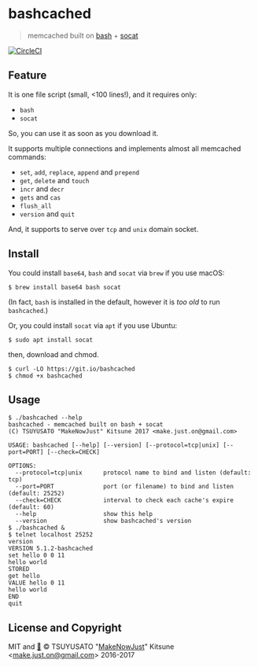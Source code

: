 # bashcached

> memcached built on [bash] + [socat]

[bash]: https://www.gnu.org/software/bash/
[socat]: http://www.dest-unreach.org/socat/

[![CircleCI](https://circleci.com/gh/MakeNowJust/bashcached.svg?style=svg)](https://circleci.com/gh/MakeNowJust/bashcached)

## Feature

It is one file script (small, <100 lines!), and it requires only:

  - `bash`
  - `socat`

So, you can use it as soon as you download it.

It supports multiple connections and implements almost all memcached commands:

  - `set`, `add`, `replace`, `append` and `prepend`
  - `get`, `delete` and `touch`
  - `incr` and `decr`
  - `gets` and `cas`
  - `flush_all`
  - `version` and `quit`

And, it supports to serve over `tcp` and `unix` domain socket.

## Install

You could install `base64`, `bash` and `socat` via `brew` if you use macOS:

```console
$ brew install base64 bash socat
```

(In fact, `bash` is installed in the default, however it is *too old* to run `bashcached`.)

Or, you could install `socat` via `apt` if you use Ubuntu:

```console
$ sudo apt install socat
```

then, download and chmod.

```console
$ curl -LO https://git.io/bashcached
$ chmod +x bashcached
```

## Usage

```console
$ ./bashcached --help
bashcached - memcached built on bash + socat
(C) TSUYUSATO "MakeNowJust" Kitsune 2017 <make.just.on@gmail.com>

USAGE: bashcached [--help] [--version] [--protocol=tcp|unix] [--port=PORT] [--check=CHECK]

OPTIONS:
  --protocol=tcp|unix      protocol name to bind and listen (default: tcp)
  --port=PORT              port (or filename) to bind and listen (default: 25252)
  --check=CHECK            interval to check each cache's expire (default: 60)
  --help                   show this help
  --version                show bashcached's version
$ ./bashcached &
$ telnet localhost 25252
version
VERSION 5.1.2-bashcached
set hello 0 0 11
hello world
STORED
get hello
VALUE hello 0 11
hello world
END
quit
```

## License and Copyright

MIT and [:sushi:](https://github.com/MakeNowJust/sushi-ware)
© TSUYUSATO "[MakeNowJust](https://quine.codes)" Kitsune <<make.just.on@gmail.com>> 2016-2017
